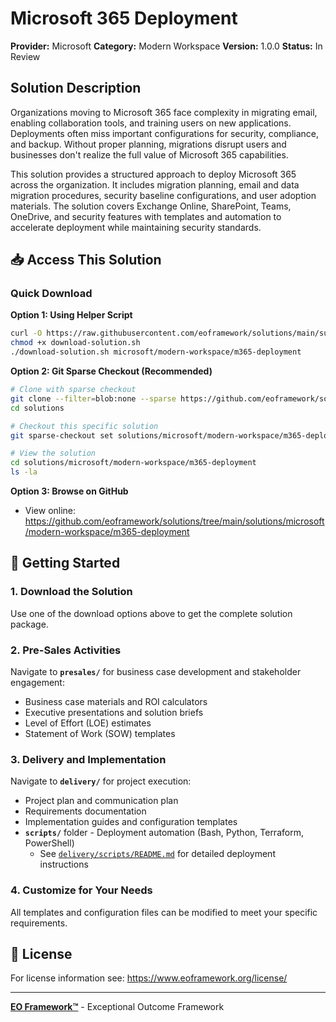 # Microsoft 365 Deployment

**Provider:** Microsoft
**Category:** Modern Workspace
**Version:** 1.0.0
**Status:** In Review

## Solution Description

Organizations moving to Microsoft 365 face complexity in migrating email, enabling collaboration tools, and training users on new applications. Deployments often miss important configurations for security, compliance, and backup. Without proper planning, migrations disrupt users and businesses don't realize the full value of Microsoft 365 capabilities.

This solution provides a structured approach to deploy Microsoft 365 across the organization. It includes migration planning, email and data migration procedures, security baseline configurations, and user adoption materials. The solution covers Exchange Online, SharePoint, Teams, OneDrive, and security features with templates and automation to accelerate deployment while maintaining security standards.


## 📥 Access This Solution

### Quick Download

**Option 1: Using Helper Script**
```bash
curl -O https://raw.githubusercontent.com/eoframework/solutions/main/support/tools/download-solution.sh
chmod +x download-solution.sh
./download-solution.sh microsoft/modern-workspace/m365-deployment
```

**Option 2: Git Sparse Checkout (Recommended)**
```bash
# Clone with sparse checkout
git clone --filter=blob:none --sparse https://github.com/eoframework/solutions.git
cd solutions

# Checkout this specific solution
git sparse-checkout set solutions/microsoft/modern-workspace/m365-deployment

# View the solution
cd solutions/microsoft/modern-workspace/m365-deployment
ls -la
```

**Option 3: Browse on GitHub**
- View online: https://github.com/eoframework/solutions/tree/main/solutions/microsoft/modern-workspace/m365-deployment

## 🚀 Getting Started

### 1. Download the Solution
Use one of the download options above to get the complete solution package.

### 2. Pre-Sales Activities
Navigate to **`presales/`** for business case development and stakeholder engagement:
- Business case materials and ROI calculators
- Executive presentations and solution briefs
- Level of Effort (LOE) estimates
- Statement of Work (SOW) templates

### 3. Delivery and Implementation
Navigate to **`delivery/`** for project execution:
- Project plan and communication plan
- Requirements documentation
- Implementation guides and configuration templates
- **`scripts/`** folder - Deployment automation (Bash, Python, Terraform, PowerShell)
  - See [`delivery/scripts/README.md`](delivery/scripts/README.md) for detailed deployment instructions

### 4. Customize for Your Needs
All templates and configuration files can be modified to meet your specific requirements.

## 📄 License

For license information see: <a href="https://www.eoframework.org/license/" target="_blank">https://www.eoframework.org/license/</a>

---

**<a href="https://eoframework.org" target="_blank">EO Framework™</a>** - Exceptional Outcome Framework
